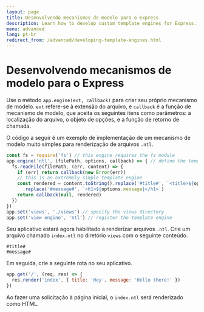 ```yaml
---
layout: page
title: Desenvolvendo mecanismos de modelo para o Express
description: Learn how to develop custom template engines for Express.js using app.engine(), with examples on creating and integrating your own template rendering logic.
menu: advanced
lang: pt-br
redirect_from: /advanced/developing-template-engines.html
---
```


# Desenvolvendo mecanismos de modelo para o Express

Use o método `app.engine(ext, callback)`
para criar seu próprio mecanismo de modelo. `ext`
refere-se à extensão do arquivo, e  `callback` é a
função de mecanismo de modelo, que aceita os seguintes itens como
parâmetros: a localização do arquivo, o objeto de opções, e a função
de retorno de chamada.

O código a seguir é um exemplo de implementação de um mecanismo
de modelo muito simples para renderização de arquivos `.ntl`.

```js
const fs = require('fs') // this engine requires the fs module
app.engine('ntl', (filePath, options, callback) => { // define the template engine
  fs.readFile(filePath, (err, content) => {
    if (err) return callback(new Error(err))
    // this is an extremely simple template engine
    const rendered = content.toString().replace('#title#', `<title>${options.title}</title>`)
      .replace('#message#', `<h1>${options.message}</h1>`)
    return callback(null, rendered)
  })
})
app.set('views', './views') // specify the views directory
app.set('view engine', 'ntl') // register the template engine
```

Seu aplicativo estará agora habilitado a renderizar arquivos `.ntl`. Crie
um arquivo chamado `index.ntl` no diretório
`views` com o seguinte conteúdo.

```pug
#title#
#message#
```

Em seguida, crie a seguinte rota no seu aplicativo.

```js
app.get('/', (req, res) => {
  res.render('index', { title: 'Hey', message: 'Hello there!' })
})
```

Ao fazer uma solicitação à página inicial, o `index.ntl` será renderizado como HTML.
